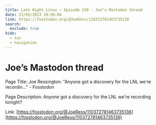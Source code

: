 ```yaml
---
title: Late Night Linux – Episode 230 - Joe’s Mastodon thread
date: 22/05/2023 20:56:04
link: https://fosstodon.org/@JoeRess/110372781463735136
search:
  exclude: true
hide:
  - toc
  - navigation
---
```


# Joe’s Mastodon thread

Page Title: Joe Ressington: "Anyone got a discovery for the LNL we're recordin…" - Fosstodon

Page Description: Anyone got a discovery for the LNL we're recording tonight? 

Link: [https://fosstodon.org/@JoeRess/110372781463735136](https://fosstodon.org/@JoeRess/110372781463735136)